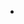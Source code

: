 <html>
<head></head>
<body>
	<ul>
	  <li><a href="https://ambarfulzele.github.io/RaunakMehta/Exam20.html"></a></li>
	</ul>
</body></html>
